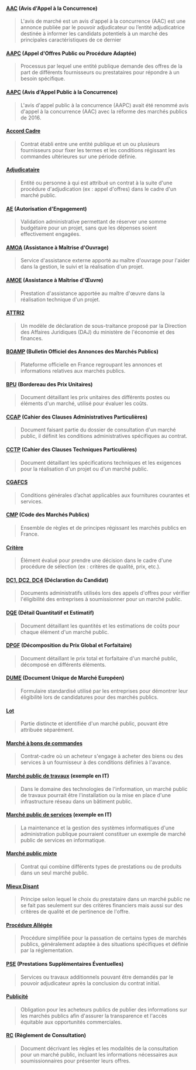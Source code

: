 #### <u>AAC</u> (Avis d'Appel à la Concurrence)
>L'avis de marché est un avis d'appel à la concurrence (AAC) est une annonce publiée par le pouvoir adjudicateur ou l’entité adjudicatrice destinée à informer les candidats potentiels à un marché des principales caractéristiques de ce dernier

#### <u>AAPC</u> (Appel d'Offres Public ou Procédure Adaptée)
>Processus par lequel une entité publique demande des offres de la part de différents fournisseurs ou prestataires pour répondre à un besoin spécifique.

#### <u>AAPC</u> (Avis d'Appel Public à la Concurrence)
>L'avis d'appel public à la concurrence (AAPC) avait été renommé avis d'appel à la concurrence (AAC) avec la réforme des marchés publics de 2016.

#### <u>Accord Cadre</u>
>Contrat établi entre une entité publique et un ou plusieurs fournisseurs pour fixer les termes et les conditions régissant les commandes ultérieures sur une période définie.

#### <u>Adjudicataire</u>
>Entité ou personne à qui est attribué un contrat à la suite d'une procédure d'adjudication (ex : appel d'offres) dans le cadre d'un marché public.

#### <u>AE</u> (Autorisation d'Engagement)
>Validation administrative permettant de réserver une somme budgétaire pour un projet, sans que les dépenses soient effectivement engagées.

#### <u>AMOA</u> (Assistance à Maîtrise d'Ouvrage)
>Service d'assistance externe apporté au maître d'ouvrage pour l'aider dans la gestion, le suivi et la réalisation d'un projet.

#### <u>AMOE</u> (Assistance à Maîtrise d'Œuvre)
>Prestation d'assistance apportée au maître d'œuvre dans la réalisation technique d'un projet.

#### <u>ATTRI2</u>
>Un modèle de déclaration de sous-traitance proposé par la Direction des Affaires Juridiques (DAJ) du ministère de l'économie et des finances.

#### <u>BOAMP</u> (Bulletin Officiel des Annonces des Marchés Publics)
>Plateforme officielle en France regroupant les annonces et informations relatives aux marchés publics.

#### <u>BPU</u> (Bordereau des Prix Unitaires)
>Document détaillant les prix unitaires des différents postes ou éléments d'un marché, utilisé pour évaluer les coûts.

#### <u>CCAP</u> (Cahier des Clauses Administratives Particulières)
>Document faisant partie du dossier de consultation d'un marché public, il définit les conditions administratives spécifiques au contrat.

#### <u>CCTP</u> (Cahier des Clauses Techniques Particulières)
>Document détaillant les spécifications techniques et les exigences pour la réalisation d'un projet ou d'un marché public.

#### <u>CGAFCS</u>
>Conditions générales d’achat applicables aux fournitures courantes et services.

#### <u>CMP</u> (Code des Marchés Publics)
>Ensemble de règles et de principes régissant les marchés publics en France.

#### <u>Critère</u>
>Élément évalué pour prendre une décision dans le cadre d'une procédure de sélection (ex : critères de qualité, prix, etc.).

#### <u>DC1, DC2, DC4</u> (Déclaration du Candidat)
>Documents administratifs utilisés lors des appels d'offres pour vérifier l'éligibilité des entreprises à soumissionner pour un marché public.

#### <u>DQE</u> (Détail Quantitatif et Estimatif)
>Document détaillant les quantités et les estimations de coûts pour chaque élément d'un marché public.

#### <u>DPGF</u> (Décomposition du Prix Global et Forfaitaire)
>Document détaillant le prix total et forfaitaire d'un marché public, décomposé en différents éléments.

#### <u>DUME</u> (Document Unique de Marché Européen)
>Formulaire standardisé utilisé par les entreprises pour démontrer leur éligibilité lors de candidatures pour des marchés publics.

#### <u>Lot</u>
>Partie distincte et identifiée d'un marché public, pouvant être attribuée séparément.

#### <u>Marché à bons de commandes</u>
>Contrat-cadre où un acheteur s'engage à acheter des biens ou des services à un fournisseur à des conditions définies à l'avance.

#### <u>Marché public de travaux</u> (exemple en IT)
>Dans le domaine des technologies de l'information, un marché public de travaux pourrait être l'installation ou la mise en place d'une infrastructure réseau dans un bâtiment public.

#### <u>Marché public de services</u> (exemple en IT)
>La maintenance et la gestion des systèmes informatiques d'une administration publique pourraient constituer un exemple de marché public de services en informatique.

#### <u>Marché public mixte</u>
>Contrat qui combine différents types de prestations ou de produits dans un seul marché public.

#### <u>Mieux Disant</u>
>Principe selon lequel le choix du prestataire dans un marché public ne se fait pas seulement sur des critères financiers mais aussi sur des critères de qualité et de pertinence de l'offre.

#### <u>Procédure Allégée</u>
>Procédure simplifiée pour la passation de certains types de marchés publics, généralement adaptée à des situations spécifiques et définie par la réglementation.

#### <u>PSE</u> (Prestations Supplémentaires Éventuelles)
>Services ou travaux additionnels pouvant être demandés par le pouvoir adjudicateur après la conclusion du contrat initial.

#### <u>Publicité</u>
>Obligation pour les acheteurs publics de publier des informations sur les marchés publics afin d'assurer la transparence et l'accès équitable aux opportunités commerciales.

#### <u>RC</u> (Règlement de Consultation)
>Document décrivant les règles et les modalités de la consultation pour un marché public, incluant les informations nécessaires aux soumissionnaires pour présenter leurs offres.